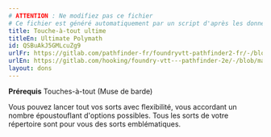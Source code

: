 ```yaml
---
# ATTENTION : Ne modifiez pas ce fichier
# Ce fichier est généré automatiquement par un script d'après les données du module Foundry VTT officiel et de sa traduction
title: Touche-à-tout ultime
titleEn: Ultimate Polymath
id: QSBuAkJ5GMLcuZg9
urlFr: https://gitlab.com/pathfinder-fr/foundryvtt-pathfinder2-fr/-/blob/master/data/feats/QSBuAkJ5GMLcuZg9.htm
urlEn: https://gitlab.com/hooking/foundry-vtt---pathfinder-2e/-/blob/master/packs/data/feats.db/ultimate-polymath.json
layout: dons
---
```

**Prérequis** <a class="entity-link" data-pack="pf2e.classfeatures" data-id="y0jGimYdMGDJWrEq" draggable="true"> Touches-à-tout (Muse de barde)</a>

Vous pouvez lancer tout vos sorts avec flexibilité, vous accordant un nombre époustouflant d'options possibles. Tous les sorts de votre répertoire sont pour vous des sorts emblématiques.
